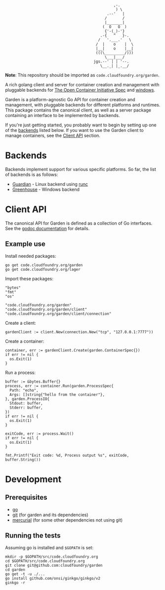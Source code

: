 ```
                                                 ,-.
                                                  ) \
                                              .--'   |
                                             /       /
                                             |_______|
                                            (  O   O  )
                                             {'-(_)-'}
                                           .-{   ^   }-.
                                          /   '.___.'   \
                                         /  |    o    |  \
                                         |__|    o    |__|
                                         (((\_________/)))
                                             \___|___/
                                        jgs.--' | | '--.
                                           \__._| |_.__/
```

**Note**: This repository should be imported as `code.cloudfoundry.org/garden`.

A rich golang client and server for container creation and management with pluggable backends for [The Open Container Initiative Spec](https://github.com/cloudfoundry/guardian/) and [windows](https://github.com/cloudfoundry/garden-windows).

Garden is a platform-agnostic Go API for container creation and management, with pluggable backends for different platforms and runtimes.
This package contains the canonical client, as well as a server package containing an interface to be implemented by backends.

If you're just getting started, you probably want to begin by setting up one of the [backends](#backends) listed below.
If you want to use the Garden client to manage containers, see the [Client API](#client-api) section.

# Backends

Backends implement support for various specific platforms.
So far, the list of backends is as follows:

 - [Guardian](https://github.com/cloudfoundry/guardian/) - Linux backend using [runc](https://github.com/opencontainers/runc)
 - [Greenhouse](https://github.com/cloudfoundry/garden-windows) - Windows backend

# Client API

The canonical API for Garden is defined as a collection of Go interfaces.
See the [godoc documentation](http://godoc.org/code.cloudfoundry.org/garden) for details.

## Example use

Install needed packages:

```
go get code.cloudfoundry.org/garden
go get code.cloudfoundry.org/lager
```

Import these packages:
```
"bytes"
"fmt"
"os"

"code.cloudfoundry.org/garden"
"code.cloudfoundry.org/garden/client"
"code.cloudfoundry.org/garden/client/connection"
```

Create a client:
```
gardenClient := client.New(connection.New("tcp", "127.0.0.1:7777"))
```

Create a container:
```
container, err := gardenClient.Create(garden.ContainerSpec{})
if err != nil {
  os.Exit(1)
}
```

Run a process:
```
buffer := &bytes.Buffer{}
process, err := container.Run(garden.ProcessSpec{
  Path: "echo",
  Args: []string{"hello from the container"},
}, garden.ProcessIO{
  Stdout: buffer,
  Stderr: buffer,
})
if err != nil {
  os.Exit(1)
}

exitCode, err := process.Wait()
if err != nil {
  os.Exit(1)
}

fmt.Printf("Exit code: %d, Process output %s", exitCode, buffer.String())
```

# Development

## Prerequisites

* [go](https://golang.org)
* [git](http://git-scm.com/) (for garden and its dependencies)
* [mercurial](https://www.mercurial-scm.org/) (for some other dependencies not using git)

## Running the tests

Assuming go is installed and `$GOPATH` is set:
```
mkdir -p $GOPATH/src/code.cloudfoundry.org
cd $GOPATH/src/code.cloudfoundry.org
git clone git@github.com:cloudfoundry/garden
cd garden
go get -t -u ./...
go install github.com/onsi/ginkgo/ginkgo/v2
ginkgo -r
```
